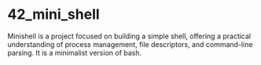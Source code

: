 # 42_mini_shell
Minishell is a project focused on building a simple shell, offering a practical understanding of process management, file descriptors, and command-line parsing. It is a minimalist version of bash.
